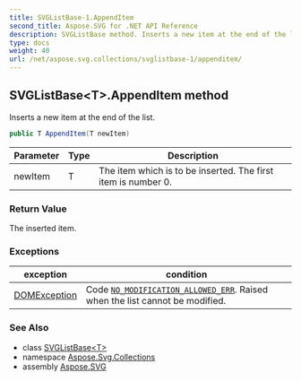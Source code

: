 ```yaml
---
title: SVGListBase-1.AppendItem
second_title: Aspose.SVG for .NET API Reference
description: SVGListBase method. Inserts a new item at the end of the list
type: docs
weight: 40
url: /net/aspose.svg.collections/svglistbase-1/appenditem/
---
```

## SVGListBase&lt;T&gt;.AppendItem method

Inserts a new item at the end of the list.

```csharp
public T AppendItem(T newItem)
```

| Parameter | Type | Description |
| --- | --- | --- |
| newItem | T | The item which is to be inserted. The first item is number 0. |

### Return Value

The inserted item.

### Exceptions

| exception | condition |
| --- | --- |
| [DOMException](../../../aspose.svg.dom/domexception/) | Code [`NO_MODIFICATION_ALLOWED_ERR`](../../../aspose.svg.dom/domexception/no_modification_allowed_err/). Raised when the list cannot be modified. |

### See Also

* class [SVGListBase&lt;T&gt;](../)
* namespace [Aspose.Svg.Collections](../../svglistbase-1/)
* assembly [Aspose.SVG](../../../)
